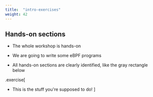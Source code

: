 ```yaml
---
title:  "intro-exercises"
weight: 42
---
```


## Hands-on sections

- The whole workshop is hands-on

- We are going to write some eBPF programs

- All hands-on sections are clearly identified, like the gray rectangle below

.exercise[
- This is the stuff you're supposed to do!
]
